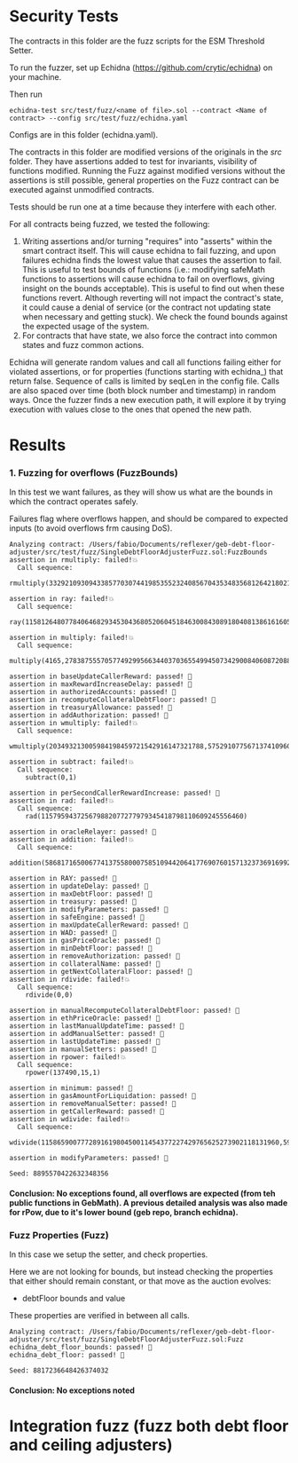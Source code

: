# Security Tests

The contracts in this folder are the fuzz scripts for the ESM Threshold Setter.

To run the fuzzer, set up Echidna (https://github.com/crytic/echidna) on your machine.

Then run
```
echidna-test src/test/fuzz/<name of file>.sol --contract <Name of contract> --config src/test/fuzz/echidna.yaml
```

Configs are in this folder (echidna.yaml).

The contracts in this folder are modified versions of the originals in the _src_ folder. They have assertions added to test for invariants, visibility of functions modified. Running the Fuzz against modified versions without the assertions is still possible, general properties on the Fuzz contract can be executed against unmodified contracts.

Tests should be run one at a time because they interfere with each other.

For all contracts being fuzzed, we tested the following:

1. Writing assertions and/or turning "requires" into "asserts" within the smart contract itself. This will cause echidna to fail fuzzing, and upon failures echidna finds the lowest value that causes the assertion to fail. This is useful to test bounds of functions (i.e.: modifying safeMath functions to assertions will cause echidna to fail on overflows, giving insight on the bounds acceptable). This is useful to find out when these functions revert. Although reverting will not impact the contract's state, it could cause a denial of service (or the contract not updating state when necessary and getting stuck). We check the found bounds against the expected usage of the system.
2. For contracts that have state, we also force the contract into common states and fuzz common actions.

Echidna will generate random values and call all functions failing either for violated assertions, or for properties (functions starting with echidna_) that return false. Sequence of calls is limited by seqLen in the config file. Calls are also spaced over time (both block number and timestamp) in random ways. Once the fuzzer finds a new execution path, it will explore it by trying execution with values close to the ones that opened the new path.

# Results

### 1. Fuzzing for overflows (FuzzBounds)

In this test we want failures, as they will show us what are the bounds in which the contract operates safely.

Failures flag where overflows happen, and should be compared to expected inputs (to avoid overflows frm causing DoS).

```
Analyzing contract: /Users/fabio/Documents/reflexer/geb-debt-floor-adjuster/src/test/fuzz/SingleDebtFloorAdjusterFuzz.sol:FuzzBounds
assertion in rmultiply: failed!💥
  Call sequence:
    rmultiply(332921093094338577030744198535523240856704353483568126421802148408814269370,348)

assertion in ray: failed!💥
  Call sequence:
    ray(115812648077840646829345304368052060451846300843089180408138616160518)

assertion in multiply: failed!💥
  Call sequence:
    multiply(4165,27838755570577492995663440370365549945073429008406087208836364988134218004)

assertion in baseUpdateCallerReward: passed! 🎉
assertion in maxRewardIncreaseDelay: passed! 🎉
assertion in authorizedAccounts: passed! 🎉
assertion in recomputeCollateralDebtFloor: passed! 🎉
assertion in treasuryAllowance: passed! 🎉
assertion in addAuthorization: passed! 🎉
assertion in wmultiply: failed!💥
  Call sequence:
    wmultiply(203493213005984198459721542916147321788,575291077567137410960219008005515362524)

assertion in subtract: failed!💥
  Call sequence:
    subtract(0,1)

assertion in perSecondCallerRewardIncrease: passed! 🎉
assertion in rad: failed!💥
  Call sequence:
    rad(115795943725679882077277979345418798110609245556460)

assertion in oracleRelayer: passed! 🎉
assertion in addition: failed!💥
  Call sequence:
    addition(58681716500677413755800075851094420641776907601571323736916992931906599422584,57213209650390704597336471413886422947431147611184191737496348348345682319906)

assertion in RAY: passed! 🎉
assertion in updateDelay: passed! 🎉
assertion in maxDebtFloor: passed! 🎉
assertion in treasury: passed! 🎉
assertion in modifyParameters: passed! 🎉
assertion in safeEngine: passed! 🎉
assertion in maxUpdateCallerReward: passed! 🎉
assertion in WAD: passed! 🎉
assertion in gasPriceOracle: passed! 🎉
assertion in minDebtFloor: passed! 🎉
assertion in removeAuthorization: passed! 🎉
assertion in collateralName: passed! 🎉
assertion in getNextCollateralFloor: passed! 🎉
assertion in rdivide: failed!💥
  Call sequence:
    rdivide(0,0)

assertion in manualRecomputeCollateralDebtFloor: passed! 🎉
assertion in ethPriceOracle: passed! 🎉
assertion in lastManualUpdateTime: passed! 🎉
assertion in addManualSetter: passed! 🎉
assertion in lastUpdateTime: passed! 🎉
assertion in manualSetters: passed! 🎉
assertion in rpower: failed!💥
  Call sequence:
    rpower(137490,15,1)

assertion in minimum: passed! 🎉
assertion in gasAmountForLiquidation: passed! 🎉
assertion in removeManualSetter: passed! 🎉
assertion in getCallerReward: passed! 🎉
assertion in wdivide: failed!💥
  Call sequence:
    wdivide(115865900777289161980450011454377227429765625273902118131960,594930460211338354869264009965854726534657655809423260)

assertion in modifyParameters: passed! 🎉

Seed: 8895570422632348356
```
#### Conclusion: No exceptions found, all overflows are expected (from teh public functions in GebMath). A previous detailed analysis was also made for rPow, due to it's lower bound (geb repo, branch echidna).


### Fuzz Properties (Fuzz)

In this case we setup the setter, and check properties.

Here we are not looking for bounds, but instead checking the properties that either should remain constant, or that move as the auction evolves:

- debtFloor bounds and value

These properties are verified in between all calls.

```
Analyzing contract: /Users/fabio/Documents/reflexer/geb-debt-floor-adjuster/src/test/fuzz/SingleDebtFloorAdjusterFuzz.sol:Fuzz
echidna_debt_floor_bounds: passed! 🎉
echidna_debt_floor: passed! 🎉

Seed: 8817236648426374032
```

#### Conclusion: No exceptions noted


# Integration fuzz (fuzz both debt floor and ceiling adjusters)
